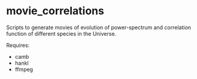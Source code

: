 # movie_correlations
Scripts to generate movies of evolution of power-spectrum and correlation function of different species in the Universe.

Requires: 
- camb
- hankl 
- ffmpeg
